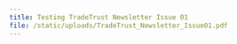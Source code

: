 ```yaml
---
title: Testing TradeTrust Newsletter Issue 01
file: /static/uploads/TradeTrust_Newsletter_Issue01.pdf
---
```

